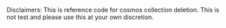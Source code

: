 Disclaimers: This is reference code for cosmos collection deletion. This is not test and please use this at your own discretion.

